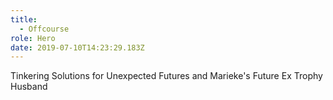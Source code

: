 ```yaml
---
title:
  - Offcourse
role: Hero
date: 2019-07-10T14:23:29.183Z
---
```

Tinkering Solutions for Unexpected Futures and Marieke's Future Ex Trophy Husband

